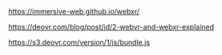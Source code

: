 https://immersive-web.github.io/webxr/

https://deovr.com/blog/post/id/2-webvr-and-webxr-explained

https://s3.deovr.com/version/1/js/bundle.js
